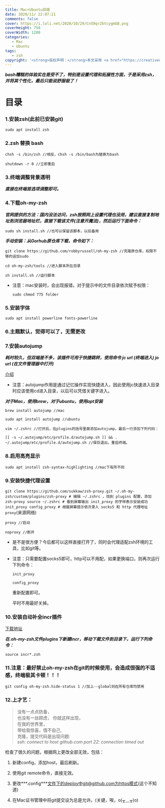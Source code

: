 ```yaml
---
title: Mac+Ubuntu双端
date: 2020/11/ 22:07:21
comments: false
cover: https://i.loli.net/2020/10/29/CnS9qr2btcygmGB.png
coverHeight: 750
coverWidth: 1200
categories:
   - Mac
   - Ubuntu
tags:
   - zsh
copyright: '<strong>版权声明：</strong>本文采用 <a href="https://creativecommons.org/licenses/by-nc-sa/3.0/cn/deed.zh" target="_blank">CC BY-NC-SA 3.0 CN</a> 协议进行许可'
---
```


***bash糟糕的体验实在是受不了，特别是设置代理和拓展性方面，于是采用zsh，并将其个性化，最后只能说舒服极了！***

<!--more-->

# 目录

### 1.安装zsh(此前已安装git)

`sudo apt install zsh `

### 2.zsh 替换 bash

`chsh -s /bin/zsh //相反，chsh -s /bin/bash为替换为bash`

`shutdown -r 0 //立即重启`

### 3.终端调整背景透明

***直接在终端首选项调整即可。***

### 4.下载oh-my-zsh

***官网提供的方法：国内没法访问，zsh按照网上设置代理也没用，建议直接复制地址到浏览器地址栏，直接下载该文件(注意开魔法)，然后运行下面命令：***

`sudo sh install.sh //也可以保留该脚本，以后备用`

***手动安装：从Gorhub原仓库下载，命令如下：***

`git clone https://github.com/robbyrussell/oh-my-zsh //克隆原仓库，权限不够的话加sudo`

`cd oh-my-zsh/tools //进入脚本所在目录`

`sh install.sh //运行脚本`

* 注意：mac安装时，会出现报错，对于提示中的文件目录依次赋予权限：

  `sudo chmod 775 folder`

### 5.安装字体

`sudo apt install powerline fonts-powerline`

### 6.主题默认，觉得可以了，无需更改

### 7.安装autojump

***耗时较久，但双端差不多，该插件可用于快捷跳转，使用命令 jc url (终端进入) jo url (在文件管理器中打开)***

[介绍](https://www.linuxidc.com/Linux/2015-08/121421.htm)

* 注意：autojump作用是通过记忆操作实现快捷进入，因此使用jc快速进入目录时应该使用cd进入目录，以后可以凭借关键字进入。

***对于Mac，使用brew，对于ubuntu，使用apt安装***

`brew install autojump //mac`

`sudo apt install autojump //ubuntu`

`vim ~/.zshrc //打开后，在plugins的括号里面添加autojump，最后一行添加下列代码：`

`[[ -s ~/.autojump/etc/profile.d/autojump.sh ]] && . ~/.autojump/etc/profile.d/autojump.sh //保存退出。重启终端。`

### 8.启用高亮显示

`sudo apt install zsh-syntax-highlighting //mac下有所不同`

### 9.安装快捷代理设置

`git clone https://github.com/sukkaw/zsh-proxy.git ~/.oh-my-zsh/custom/plugins/zsh-proxy # 编辑 ~/.zshrc ，找到 plugins 配置，添加 zsh-proxy source ~/.zshrc # 看到屏幕输出 init_proxy 的字样表示安装成功 init_proxy config_proxy # 根据屏幕提示依次录入 socks5 和 http 代理地址 proxy`(来源网络)

`proxy //启动`

`noproxy //断开`

* 是不是很方便？今后都可以这样直接打开了，同时会代理适配zsh环境的工具，比如git等。

* 注意：只需要配置socks5即可，http可以不用配，如果更换端口，则再次运行下列命令：

  `init_proxy `

  `config_proxy`

  重新配置即可。

  平时不用最好关掉。

### 10.安装自动补全incr插件

[下载地址](https://mimosa-pudica.net/zsh-incremental.html)

***在.oh-my-zsh文件plugins下新建incr，移动下载文件到目录下，运行下列命令：***

`source incr*.zsh`

### 11.注意：最好禁止oh-my-zsh在git的时候使用，会造成很强的不适感，终端极其卡顿！！！

`git config oh-my-zsh.hide-status 1 //加上--global则在所有仓库均禁用`

### 12.上才艺：

<blockquote>没有一点点防备，<br>也没有一丝顾虑，
你就这样出现，<br>在我的世界里，<br>
带给我惊喜，情不自己,<br>
克隆，提交代码是出现问题:
  <br>
  <i>ssh: connect to host github.com port 22: connection timed out</i>
</blockquote>

检查了很久的问题，根据网上更改全部无效，包括：

1. 新建config，添加host，最后刷新。

2. 使用git remote命令，直接无效。

3. 更改***.config***文件下的deploy中git@github.com为https模式(这个不知道)

4. 在Mac证书管理中将git提交设为总是允许。(关键，唉，o(╥﹏╥)o)

   